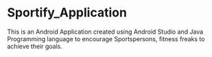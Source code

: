 # Sportify_Application
This is an Android Application created using Android Studio and Java Programming language to encourage Sportspersons, fitness freaks to achieve their goals.
